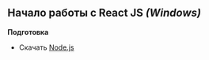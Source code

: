 ## Начало работы с React JS *(Windows)*
**Подготовка**
* Скачать [Node.js](https://nodejs.org/en/) 
